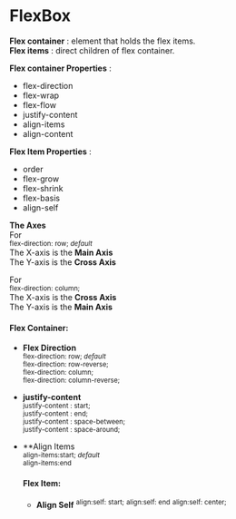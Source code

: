 # FlexBox
**Flex container** : element that holds the flex items. <br/>
**Flex items** : direct children of flex container. <br/>

**Flex container Properties** :
- flex-direction
- flex-wrap
- flex-flow
- justify-content
- align-items
- align-content

**Flex Item Properties** :
- order
- flex-grow
- flex-shrink
- flex-basis
- align-self

**The Axes** <br/>
For  
<sup> flex-direction: row; *default*</sup> <br/>
The X-axis is the **Main Axis** <br/>
The Y-axis is the **Cross Axis**

For  
<sup> flex-direction: column; </sup> <br/>
The X-axis is the **Cross Axis** <br/>
The Y-axis is the **Main Axis**


#### Flex Container: 
- **Flex Direction** <br/>
  <sup>flex-direction: row;  *default*</sup> <br/>
  <sup>flex-direction: row-reverse;</sup><br/>
  <sup>flex-direction: column; </sup><br/>
  <sup>flex-direction: column-reverse;</sup><br/>
  
- **justify-content** <br/>
  <sup>justify-content : start;</sup><br/>
  <sup>justify-content : end;</sup><br/>
  <sup>justify-content : space-between;</sup><br/>
  <sup>justify-content : space-around;</sup>
  
- **Align Items <br/>
  <sup>align-items:start; *default*</sup><br/>
  <sup>align-items:end</sup><br/>
  
  #### Flex Item:
  - **Align Self**
    <sup>align:self: start;</sup>
    <sup>align:self: end</sup>
    <sup>align:self: center;</sup>
